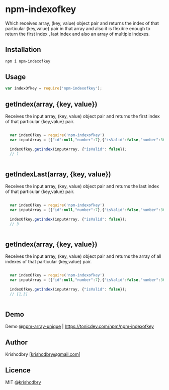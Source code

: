 # npm-indexofkey
Which receives array, (key, value) object pair and returns the index of that particular {key,value} pair in that array and also it is flexible enough to return the first index , last index and also an array of multiple indexes.

## Installation

```bash
npm i npm-indexofkey
```

## Usage
```javascript
var indexOfkey = require('npm-indexofkey');
```

## getIndex(array, {key, value})

Receives the input array, (key, value) object pair and returns the first index of that particular {key,value} pair.
```javascript

  var indexOfkey = require('npm-indexofkey')
  var inputArray = [{"id":null,"number":7},{"isValid":false,"number":362},{"isValid":true,"count":126},{"isValid":false,"number":10}];
 
  indexOfkey.getIndex(inputArray, {"isValid": false});
  // 1
  
```

## getIndexLast(array, {key, value})

Receives the input array, (key, value) object pair and returns the last index of that particular {key,value} pair.
```javascript

  var indexOfkey = require('npm-indexofkey')
  var inputArray = [{"id":null,"number":7},{"isValid":false,"number":362},{"isValid":true,"count":126},{"isValid":false,"number":10}];
 
  indexOfkey.getIndex(inputArray, {"isValid": false});
  // 3
  
```

## getIndex(array, {key, value})

Receives the input array, (key, value) object pair and returns the array of all indexes of that particular {key,value} pair.
```javascript

  var indexOfkey = require('npm-indexofkey')
  var inputArray = [{"id":null,"number":7},{"isValid":false,"number":362},{"isValid":true,"count":126},{"isValid":false,"number":10}];
 
  indexOfkey.getIndex(inputArray, {"isValid": false});
  // [1,3]
  
```

## Demo
Demo @[npm-array-unique](https://tonicdev.com/npm/npm-indexofkey)
| https://tonicdev.com/npm/npm-indexofkey

## Author
Krishcdbry [krishcdbry@gmail.com]

## Licence
MIT @[krishcdbry](krishcdbry.com)
